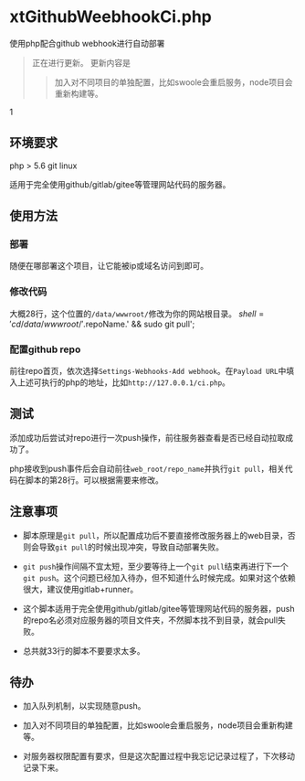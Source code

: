 # xtGithubWeebhookCi.php
使用php配合github webhook进行自动部署

> 正在进行更新。
> 更新内容是
>> 加入对不同项目的单独配置，比如swoole会重启服务，node项目会重新构建等。

1

## 环境要求
php > 5.6
git
linux

适用于完全使用github/gitlab/gitee等管理网站代码的服务器。

## 使用方法
### 部署
随便在哪部署这个项目，让它能被ip或域名访问到即可。

### 修改代码
大概28行，这个位置的`/data/wwwroot/`修改为你的网站根目录。
$shell = 'cd /data/wwwroot/'.$repoName.' && sudo git pull';

### 配置github repo
前往repo首页，依次选择`Settings-Webhooks-Add webhook`。在`Payload URL`中填入上述可执行的php的地址，比如`http://127.0.0.1/ci.php`。

## 测试
添加成功后尝试对repo进行一次push操作，前往服务器查看是否已经自动拉取成功了。

php接收到push事件后会自动前往`web_root/repo_name`并执行`git pull`，相关代码在脚本的第28行。可以根据需要来修改。

## 注意事项

+ 脚本原理是`git pull`，所以配置成功后不要直接修改服务器上的web目录，否则会导致`git pull`的时候出现冲突，导致自动部署失败。

+ `git push`操作间隔不宜太短，至少要等待上一个`git pull`结束再进行下一个`git push`。这个问题已经加入待办，但不知道什么时候完成。如果对这个依赖很大，建议使用gitlab+runner。

+ 这个脚本适用于完全使用github/gitlab/gitee等管理网站代码的服务器，push的repo名必须对应服务器的项目文件夹，不然脚本找不到目录，就会pull失败。

+ 总共就33行的脚本不要要求太多。

## 待办
+ 加入队列机制，以实现随意push。

+ 加入对不同项目的单独配置，比如swoole会重启服务，node项目会重新构建等。

+ 对服务器权限配置有要求，但是这次配置过程中我忘记记录过程了，下次移动记录下来。
